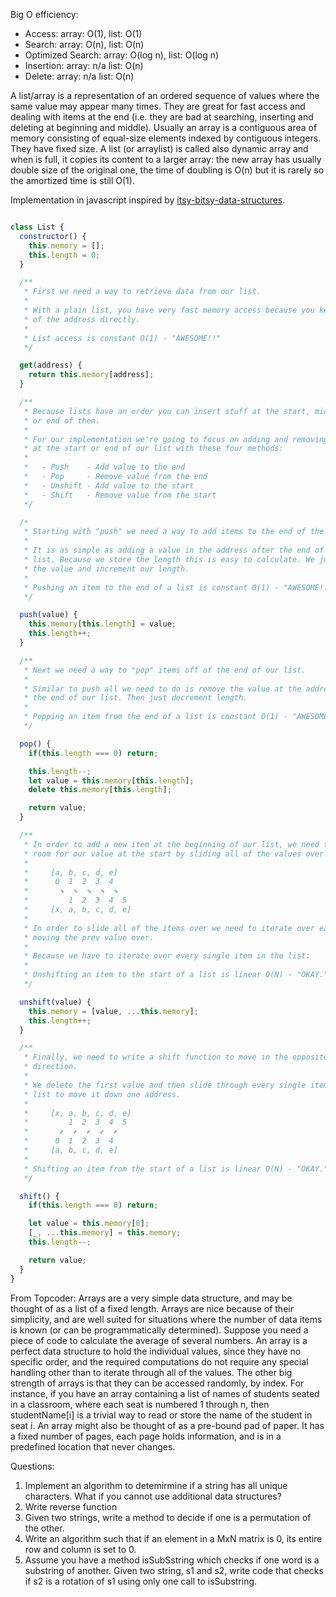 Big O efficiency:
- Access:           array: O(1),      list: O(1)
- Search:           array: O(n),      list: O(n)
- Optimized Search: array: O(log n),  list: O(log n)
- Insertion:        array: n/a        list: O(n)
- Delete:           array: n/a        list: O(n)

A list/array is a representation of an ordered sequence of values where the same value may appear many times.
They are great for fast access and dealing with items at the end (i.e. they are bad at searching, inserting and deleting at beginning and middle).
Usually an array is a contiguous area of memory consisting of equal-size elements indexed by contiguous integers. They have fixed size. A list (or arraylist) is called also dynamic array and when is full, it copies its content to a larger array: the new array has usually double size of the original one, the time of doubling is O(n) but it is rarely so the amortized time is still O(1).

Implementation in javascript inspired by [itsy-bitsy-data-structures](https://github.com/thejameskyle/itsy-bitsy-data-structures).

```javascript

class List {
  constructor() {
    this.memory = [];
    this.length = 0;
  }

  /**
   * First we need a way to retrieve data from our list.
   *
   * With a plain list, you have very fast memory access because you keep track
   * of the address directly.
   *
   * List access is constant O(1) - "AWESOME!!"
   */

  get(address) {
    return this.memory[address];
  }

  /**
   * Because lists have an order you can insert stuff at the start, middle,
   * or end of them.
   *
   * For our implementation we're going to focus on adding and removing values
   * at the start or end of our list with these four methods:
   *
   *   - Push    - Add value to the end
   *   - Pop     - Remove value from the end
   *   - Unshift - Add value to the start
   *   - Shift   - Remove value from the start
   */

  /*
   * Starting with "push" we need a way to add items to the end of the list.
   *
   * It is as simple as adding a value in the address after the end of our
   * list. Because we store the length this is easy to calculate. We just add
   * the value and increment our length.
   *
   * Pushing an item to the end of a list is constant O(1) - "AWESOME!!"
   */

  push(value) {
    this.memory[this.length] = value;
    this.length++;
  }

  /**
   * Next we need a way to "pop" items off of the end of our list.
   *
   * Similar to push all we need to do is remove the value at the address at
   * the end of our list. Then just decrement length.
   *
   * Popping an item from the end of a list is constant O(1) - "AWESOME!!"
   */

  pop() {
    if(this.length === 0) return;

    this.length--;
    let value = this.memory[this.length];
    delete this.memory[this.length];

    return value;
  }

  /**
   * In order to add a new item at the beginning of our list, we need to make
   * room for our value at the start by sliding all of the values over by one.
   *
   *     [a, b, c, d, e]
   *      0  1  2  3  4
   *       ⬊  ⬊  ⬊  ⬊  ⬊
   *         1  2  3  4  5
   *     [x, a, b, c, d, e]
   *
   * In order to slide all of the items over we need to iterate over each one
   * moving the prev value over.
   *
   * Because we have to iterate over every single item in the list:
   *
   * Unshifting an item to the start of a list is linear O(N) - "OKAY."
   */

  unshift(value) {
    this.memory = [value, ...this.memory];
    this.length++;
  }

  /**
   * Finally, we need to write a shift function to move in the opposite
   * direction.
   *
   * We delete the first value and then slide through every single item in the
   * list to move it down one address.
   *
   *     [x, a, b, c, d, e]
   *         1  2  3  4  5
   *       ⬋  ⬋  ⬋  ⬋  ⬋
   *      0  1  2  3  4
   *     [a, b, c, d, e]
   *
   * Shifting an item from the start of a list is linear O(N) - "OKAY."
   */

  shift() {
    if(this.length === 0) return;

    let value = this.memory[0];
    [_, ...this.memory] = this.memory;
    this.length--;

    return value;
  }
}
```

From Topcoder:
Arrays are a very simple data structure, and may be thought of as a list of a fixed length. Arrays are nice because of their simplicity, and are well suited for situations where the number of data items is known (or can be programmatically determined). Suppose you need a piece of code to calculate the average of several numbers. An array is a perfect data structure to hold the individual values, since they have no specific order, and the required computations do not require any special handling other than to iterate through all of the values. The other big strength of arrays is that they can be accessed randomly, by index. For instance, if you have an array containing a list of names of students seated in a classroom, where each seat is numbered 1 through n, then studentName[i] is a trivial way to read or store the name of the student in seat i. 
An array might also be thought of as a pre-bound pad of paper. It has a fixed number of pages, each page holds information, and is in a predefined location that never changes.

Questions:
1. Implement an algorithm to detemirmine if a string has all unique characters. What if you cannot use additional data structures?
2. Write reverse function
3. Given two strings, write a method to decide if one is a permutation of the other.
4. Write an algorithm such that if an element in a MxN matrix is 0, its entire row and column is set to 0.
5. Assume you have a method isSubSstring which checks if one word is a substring of another. Given two string, s1 and s2, write code that checks if s2 is a rotation of s1 using only one call to isSubstring.
